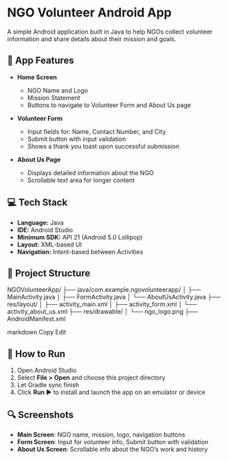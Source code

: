 # NGO Volunteer Android App

A simple Android application built in Java to help NGOs collect volunteer information and share details about their mission and goals.

## 📱 App Features

- **Home Screen**
  - NGO Name and Logo
  - Mission Statement
  - Buttons to navigate to Volunteer Form and About Us page

- **Volunteer Form**
  - Input fields for: Name, Contact Number, and City
  - Submit button with input validation
  - Shows a thank you toast upon successful submission

- **About Us Page**
  - Displays detailed information about the NGO
  - Scrollable text area for longer content

## 💻 Tech Stack

- **Language:** Java
- **IDE:** Android Studio
- **Minimum SDK:** API 21 (Android 5.0 Lollipop)
- **Layout:** XML-based UI
- **Navigation:** Intent-based between Activities

## 📂 Project Structure

NGOVolunteerApp/
├── java/com.example.ngovolunteerapp/
│ ├── MainActivity.java
│ ├── FormActivity.java
│ └── AboutUsActivity.java
├── res/layout/
│ ├── activity_main.xml
│ ├── activity_form.xml
│ └── activity_about_us.xml
├── res/drawable/
│ └── ngo_logo.png
├── AndroidManifest.xml

markdown
Copy
Edit

## 🚀 How to Run

1. Open Android Studio
2. Select **File > Open** and choose this project directory
3. Let Gradle sync finish
4. Click **Run ▶** to install and launch the app on an emulator or device

## 🔍 Screenshots

- **Main Screen**: NGO name, mission, logo, navigation buttons  
- **Form Screen**: Input for volunteer info, Submit button with validation  
- **About Us Screen**: Scrollable info about the NGO’s work and history


